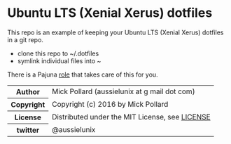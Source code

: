 # Ubuntu LTS (Xenial Xerus) dotfiles

This repo is an example of keeping your Ubuntu LTS (Xenial Xerus) dotfiles in a git repo.  

* clone this repo to ~/.dotfiles
* symlink individual files into ~

There is a Pajuna [role](https://github.com/pajuna/Ubuntu-LTS/tree/master/dotfiles) that takes care of this for you.

<table>
  <tr>
    <th>Author</th><td>Mick Pollard (aussielunix at g mail dot com)</td>
  </tr>
  <tr>
    <th>Copyright</th><td>Copyright (c) 2016 by Mick Pollard</td>
  </tr>
  <tr>
    <th>License</th><td>Distributed under the MIT License, see <a href="https://github.com/pajuna/dotfiles/blob/master/LICENSE">LICENSE</a></td>
  </tr>
  <tr>
    <th>twitter </th><td>@aussielunix</td>
  </tr>
</table>

